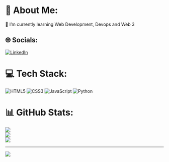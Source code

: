 # 💫 About Me:
🌱 I’m currently learning Web Development, Devops and Web 3<br>


## 🌐 Socials:
[![LinkedIn](https://img.shields.io/badge/LinkedIn-%230077B5.svg?logo=linkedin&logoColor=white)](https://linkedin.com/in/https://www.linkedin.com/in/bhanu-prasad-chunchu-1aa187296/) 

# 💻 Tech Stack:
![HTML5](https://img.shields.io/badge/html5-%23E34F26.svg?style=flat&logo=html5&logoColor=white) ![CSS3](https://img.shields.io/badge/css3-%231572B6.svg?style=flat&logo=css3&logoColor=white) ![JavaScript](https://img.shields.io/badge/javascript-%23323330.svg?style=flat&logo=javascript&logoColor=%23F7DF1E) ![Python](https://img.shields.io/badge/python-3670A0?style=flat&logo=python&logoColor=ffdd54)
# 📊 GitHub Stats:
![](https://github-readme-stats.vercel.app/api?username=Bhanuprasad003&theme=dark&hide_border=true&include_all_commits=true&count_private=false)<br/>
![](https://nirzak-streak-stats.vercel.app/?user=Bhanuprasad003&theme=dark&hide_border=true)<br/>
![](https://github-readme-stats.vercel.app/api/top-langs/?username=Bhanuprasad003&theme=dark&hide_border=true&include_all_commits=true&count_private=false&layout=compact)

---
[![](https://visitcount.itsvg.in/api?id=Bhanuprasad003&icon=0&color=0)](https://visitcount.itsvg.in)


